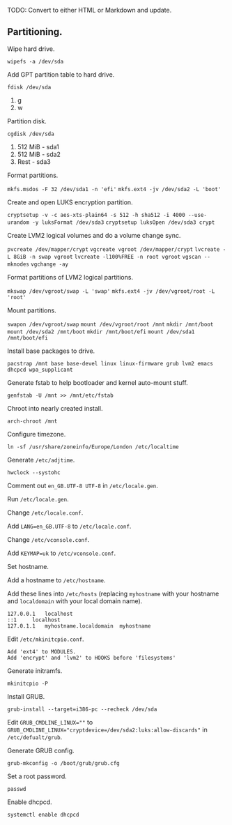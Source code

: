 TODO: Convert to either HTML or Markdown and update.

## Partitioning.

Wipe hard drive.

`wipefs -a /dev/sda`

Add GPT partition table to hard drive.

`fdisk /dev/sda`
  1. g
  2. w

Partition disk.

`cgdisk /dev/sda`
  1. 512 MiB - sda1
  2. 512 MiB - sda2
  3. Rest    - sda3

Format partitions.

`mkfs.msdos -F 32 /dev/sda1 -n 'efi'`
`mkfs.ext4 -jv /dev/sda2 -L 'boot'`

Create and open LUKS encryption partition.

`cryptsetup -v -c aes-xts-plain64 -s 512 -h sha512 -i 4000 --use-urandom -y luksFormat /dev/sda3`
`cryptsetup luksOpen /dev/sda3 crypt`

Create LVM2 logical volumes and do a volume change sync.

`pvcreate /dev/mapper/crypt`
`vgcreate vgroot /dev/mapper/crypt`
`lvcreate -L 8GiB -n swap vgroot`
`lvcreate -l100%FREE -n root vgroot`
`vgscan --mknodes`
`vgchange -ay`

Format partitions of LVM2 logical partitions.

`mkswap /dev/vgroot/swap -L 'swap'`
`mkfs.ext4 -jv /dev/vgroot/root -L 'root'`

Mount partitions.

`swapon /dev/vgroot/swap`
`mount /dev/vgroot/root /mnt`
`mkdir /mnt/boot`
`mount /dev/sda2 /mnt/boot`
`mkdir /mnt/boot/efi`
`mount /dev/sda1 /mnt/boot/efi`

Install base packages to drive.

`pacstrap /mnt base base-devel linux linux-firmware grub lvm2 emacs dhcpcd wpa_supplicant`

Generate fstab to help bootloader and kernel auto-mount stuff.

`genfstab -U /mnt >> /mnt/etc/fstab`

Chroot into nearly created install.

`arch-chroot /mnt`

Configure timezone.

`ln -sf /usr/share/zoneinfo/Europe/London /etc/localtime`

Generate `/etc/adjtime`.

`hwclock --systohc`

Comment out `en_GB.UTF-8 UTF-8` in `/etc/locale.gen`.

Run `/etc/locale.gen`.

Change `/etc/locale.conf`.

Add `LANG=en_GB.UTF-8` to `/etc/locale.conf`.

Change `/etc/vconsole.conf`.

Add `KEYMAP=uk` to `/etc/vconsole.conf`.

Set hostname.

Add a hostname to `/etc/hostname`.

Add these lines into `/etc/hosts` (replacing `myhostname` with your hostname and `localdomain` with your local domain name).

```
127.0.0.1	localhost
::1		localhost
127.0.1.1	myhostname.localdomain	myhostname
```

Edit `/etc/mkinitcpio.conf`.

```
Add 'ext4' to MODULES.
Add 'encrypt' and 'lvm2' to HOOKS before 'filesystems'
```

Generate initramfs.

`mkinitcpio -P`

Install GRUB.

`grub-install --target=i386-pc --recheck /dev/sda`

Edit `GRUB_CMDLINE_LINUX=""` to `GRUB_CMDLINE_LINUX="cryptdevice=/dev/sda2:luks:allow-discards"` in `/etc/defualt/grub`.

Generate GRUB config.

`grub-mkconfig -o /boot/grub/grub.cfg`

Set a root password.

`passwd`

Enable dhcpcd.

`systemctl enable dhcpcd`

